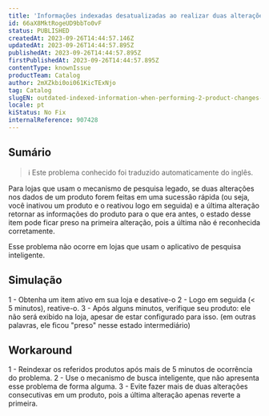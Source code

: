 ```yaml
---
title: 'Informações indexadas desatualizadas ao realizar duas alterações de produto em uma linha.'
id: 66aX8MktRogeUD9bbTo0vF
status: PUBLISHED
createdAt: 2023-09-26T14:44:57.146Z
updatedAt: 2023-09-26T14:44:57.895Z
publishedAt: 2023-09-26T14:44:57.895Z
firstPublishedAt: 2023-09-26T14:44:57.895Z
contentType: knownIssue
productTeam: Catalog
author: 2mXZkbi0oi061KicTExNjo
tag: Catalog
slugEN: outdated-indexed-information-when-performing-2-product-changes-in-a-row
locale: pt
kiStatus: No Fix
internalReference: 907428
---
```


## Sumário

>ℹ️ Este problema conhecido foi traduzido automaticamente do inglês.


Para lojas que usam o mecanismo de pesquisa legado, se duas alterações nos dados de um produto forem feitas em uma sucessão rápida (ou seja, você inativou um produto e o reativou logo em seguida) e a última alteração retornar as informações do produto para o que era antes, o estado desse item pode ficar preso na primeira alteração, pois a última não é reconhecida corretamente.

Esse problema não ocorre em lojas que usam o aplicativo de pesquisa inteligente.

## Simulação


1 - Obtenha um item ativo em sua loja e desative-o
2 - Logo em seguida (< 5 minutos), reative-o.
3 - Após alguns minutos, verifique seu produto: ele não será exibido na loja, apesar de estar configurado para isso. (em outras palavras, ele ficou "preso" nesse estado intermediário)

## Workaround


1 - Reindexar os referidos produtos após mais de 5 minutos de ocorrência do problema.
2 - Use o mecanismo de busca inteligente, que não apresenta esse problema de forma alguma.
3 - Evite fazer mais de duas alterações consecutivas em um produto, pois a última alteração apenas reverte a primeira.





